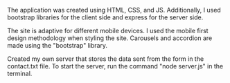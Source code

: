 The application was created using HTML, CSS, and JS. Additionally, I used bootstrap libraries for the client side and express for the server side.

The site is adaptive for different mobile devices. 
I used the mobile first design methodology when styling the site.
Carousels and accordion are made using the "bootstrap" library.

Created my own server that stores the data sent from the form in the contact.txt file.
To start the server, run the command "node server.js" in the terminal.